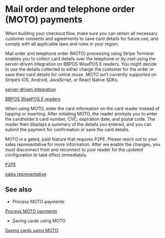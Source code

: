 # Mail order and telephone order (MOTO) payments

When building your checkout flow, make sure you can obtain all necessary customer consents and agreements to save card details for future use, and comply with all applicable laws and rules in your region.

Mail order and telephone order (MOTO) processing using Stripe Terminal enables you to collect card details over the telephone or by mail using the server-driven integration on BBPOS WisePOS E readers. You might decide to use the details collected to either charge the customer for the order or save their card details for online reuse. MOTO isn’t currently supported on Stripe’s iOS, Android, JavaScript, or React Native SDKs.

[server-driven integration](/terminal/payments/setup-integration?terminal-sdk-platform=server-driven)

[BBPOS WisePOS E readers](/terminal/payments/setup-reader/bbpos-wisepos-e)

When using MOTO, enter the card information on the card reader instead of tapping or inserting. After initiating MOTO, the reader prompts you to enter the cardholder’s card number, CVC, expiration date, and postal code. The reader then displays a summary of the details you entered, and you can submit the payment for confirmation or save the card details.

MOTO is a gated, paid feature that requires P2PE. Please reach out to your sales representative for more information. After we enable the changes, you must disconnect from and reconnect to your reader for the updated configuration to take effect immediately.

[P2PE](https://support.stripe.com/questions/stripe-terminal-encryption-e2ee-vs-p2pe)

[sales representative](https://stripe.com/contact/sales)

## See also

- Process MOTO payments

[Process MOTO payments](/terminal/features/mail-telephone-orders/payments)

- Saving cards using MOTO

[Saving cards using MOTO](/terminal/features/mail-telephone-orders/save-directly)
